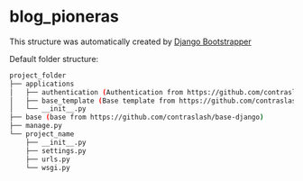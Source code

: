 # blog_pioneras

This structure was automatically created by [Django Bootstrapper](https://pypi.org/project/django-bootstrapper/)

Default folder structure:

```bash
project_folder
├── applications
│   ├── authentication (Authentication from https://github.com/contraslash/authentication-django)
│   ├── base_template (Base template from https://github.com/contraslash/template_cdn_bootstrap)
│   └── __init__.py
├── base (base from https://github.com/contraslash/base-django)
├── manage.py
└── project_name
    ├── __init__.py
    ├── settings.py
    ├── urls.py
    └── wsgi.py
```
